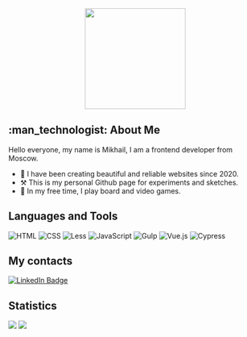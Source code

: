 <div id="header" align="center">
  <img src="https://media.giphy.com/media/7NoNw4pMNTvgc/giphy.gif" width="200"/>
</div>

<h2>:man_technologist: About Me</h2>

Hello everyone, my name is Mikhail, I am a frontend developer from Moscow.
- :date: I have been creating beautiful and reliable websites since 2020.
- :hammer_and_pick: This is my personal Github page for experiments and sketches.
- :game_die: In my free time, I play board and video games.

<div id="badges">
  <h2>Languages and Tools</h2>
  <img src="https://img.shields.io/badge/-html5-090909?style=for-the-badge&logo=html5&logoColor=E34F26" alt="HTML"/>
  <img src="https://img.shields.io/badge/-css3-090909?style=for-the-badge&logo=css3&logoColor=1572B6" alt="CSS"/>
  <img src="https://img.shields.io/badge/-less-090909?style=for-the-badge&logo=less&logoColor=white" alt="Less"/>
  <img src="https://img.shields.io/badge/-JavaScript-090909?style=for-the-badge&logo=JavaScript&logoColor=E9D54D" alt="JavaScript"/>
  <img src="https://img.shields.io/badge/-gulp-090909?style=for-the-badge&logo=gulp&logoColor=CF4647" alt="Gulp"/>
  <img src="https://img.shields.io/badge/-Vue-090909?style=for-the-badge&logo=vue.js&logoColor=41b883" alt="Vue.js"/>
  <img src="https://img.shields.io/badge/-Cypress-090909?style=for-the-badge&logo=Cypress&logoColor=41b883" alt="Cypress"/>
</div>

<div id="Contacts">
  <h2>My contacts</h2>
  <a href="https://t.me/painofhail"><img src="https://img.shields.io/badge/-Telegram-090909?style=for-the-badge&logo=telegram&logoColor=27A0D9" alt="LinkedIn Badge"/></a>
</div>

<div id="Statistics">
  <h2>Statistics</h2>
  <picture>
    <source srcset="https://github-readme-stats.vercel.app/api?username=qimijoy&show_icons=true&theme=dark" media="(prefers-color-scheme: dark)" />
    <source srcset="https://github-readme-stats.vercel.app/api?username=qimijoy&show_icons=true" media="(prefers-color-scheme: light), (prefers-color-scheme: no-preference)"/>
    <img src="https://github-readme-stats.vercel.app/api?username=qimijoy&show_icons=true" />
  </picture>
  <picture>
    <source srcset="https://github-readme-stats.vercel.app/api/top-langs?username=qimijoy&show_icons=true&theme=dark" media="(prefers-color-scheme: dark)" />
    <img src="https://github-readme-stats.vercel.app/api/top-langs?username=qimijoy&show_icons=true" />
  </picture>
  <div><img src="https://komarev.com/ghpvc/?username=qimijoy&style=flat-square&color=blue" alt=""/></div>
</div>
